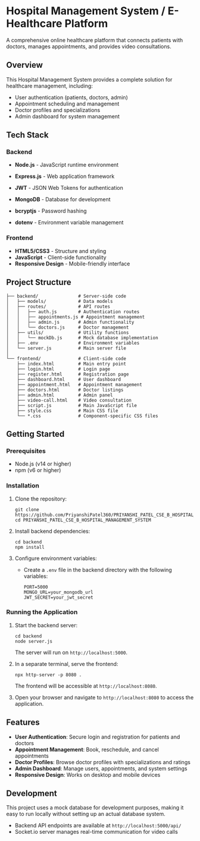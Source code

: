 # Hospital Management System / E-Healthcare Platform

A comprehensive online healthcare platform that connects patients with doctors, manages appointments, and provides video consultations.

## Overview

This Hospital Management System provides a complete solution for healthcare management, including:

- User authentication (patients, doctors, admin)
- Appointment scheduling and management
- Doctor profiles and specializations
- Admin dashboard for system management

## Tech Stack

### Backend
- **Node.js** - JavaScript runtime environment
- **Express.js** - Web application framework
- **JWT** - JSON Web Tokens for authentication
- **MongoDB** - Database for development
- **bcryptjs** - Password hashing

- **dotenv** - Environment variable management

### Frontend
- **HTML5/CSS3** - Structure and styling
- **JavaScript** - Client-side functionality
- **Responsive Design** - Mobile-friendly interface

## Project Structure

```
├── backend/               # Server-side code
│   ├── models/            # Data models
│   ├── routes/            # API routes
│   │   ├── auth.js        # Authentication routes
│   │   ├── appointments.js # Appointment management
│   │   ├── admin.js       # Admin functionality
│   │   └── doctors.js     # Doctor management
│   ├── utils/             # Utility functions
│   │   └── mockDb.js      # Mock database implementation
│   ├── .env               # Environment variables
│   └── server.js          # Main server file
│
└── frontend/              # Client-side code
    ├── index.html         # Main entry point
    ├── login.html         # Login page
    ├── register.html      # Registration page
    ├── dashboard.html     # User dashboard
    ├── appointment.html   # Appointment management
    ├── doctors.html       # Doctor listings
    ├── admin.html         # Admin panel
    ├── video-call.html    # Video consultation
    ├── script.js          # Main JavaScript file
    ├── style.css          # Main CSS file
    └── *.css              # Component-specific CSS files
```

## Getting Started

### Prerequisites
- Node.js (v14 or higher)
- npm (v6 or higher)

### Installation

1. Clone the repository:
   ```
   git clone https://github.com/PriyanshiPatel360/PRIYANSHI_PATEL_CSE_B_HOSPITAL_MANAGEMENT_SYSTEM.git
   cd PRIYANSHI_PATEL_CSE_B_HOSPITAL_MANAGEMENT_SYSTEM
   ```

2. Install backend dependencies:
   ```
   cd backend
   npm install
   ```

3. Configure environment variables:
   - Create a `.env` file in the backend directory with the following variables:
     ```
     PORT=5000
     MONGO_URL=your_mongodb_url
     JWT_SECRET=your_jwt_secret
     ```

### Running the Application

1. Start the backend server:
   ```
   cd backend
   node server.js
   ```
   The server will run on `http://localhost:5000`.

2. In a separate terminal, serve the frontend:
   ```
   npx http-server -p 8080 .
   ```
   The frontend will be accessible at `http://localhost:8080`.

3. Open your browser and navigate to `http://localhost:8080` to access the application.

## Features

- **User Authentication**: Secure login and registration for patients and doctors
- **Appointment Management**: Book, reschedule, and cancel appointments
- **Doctor Profiles**: Browse doctor profiles with specializations and ratings
- **Admin Dashboard**: Manage users, appointments, and system settings
- **Responsive Design**: Works on desktop and mobile devices

## Development

This project uses a mock database for development purposes, making it easy to run locally without setting up an actual database system.

- Backend API endpoints are available at `http://localhost:5000/api/`
- Socket.io server manages real-time communication for video calls
